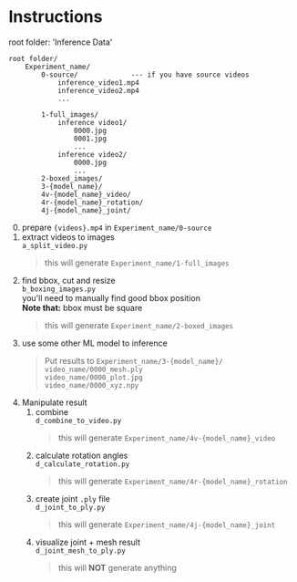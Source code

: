 # Instructions
root folder: 'Inference Data'
```
root folder/
    Experiment_name/
        0-source/             --- if you have source videos
            inference_video1.mp4
            inference_video2.mp4
            ...

        1-full_images/
            inference video1/
                0000.jpg
                0001.jpg
                ...
            inference video2/
                0000.jpg
                ...
        2-boxed_images/
        3-{model_name}/
        4v-{model_name}_video/
        4r-{model_name}_rotation/
        4j-{model_name}_joint/
```
0. prepare `{videos}.mp4` in `Experiment_name/0-source`  
1. extract videos to images  
   `a_split_video.py`  
   > this will generate `Experiment_name/1-full_images`
2. find bbox, cut and resize  
   `b_boxing_images.py`  
   you'll need to manually find good bbox position  
   **Note that:** bbox must be square  
   > this will generate `Experiment_name/2-boxed_images`
3. use some other ML model to inference  
   > Put results to `Experiment_name/3-{model_name}/`  
   > `video_name/0000_mesh.ply`  
   > `video_name/0000_plot.jpg`  
   > `video_name/0000_xyz.npy`
4. Manipulate result
   1. combine  
      `d_combine_to_video.py`  
      > this will generate `Experiment_name/4v-{model_name}_video`
   2. calculate rotation angles  
      `d_calculate_rotation.py`  
      > this will generate `Experiment_name/4r-{model_name}_rotation`
   3. create joint `.ply` file  
      `d_joint_to_ply.py`  
      > this will generate `Experiment_name/4j-{model_name}_joint`
   4. visualize joint + mesh result  
      `d_joint_mesh_to_ply.py`  
      > this will **NOT** generate anything


